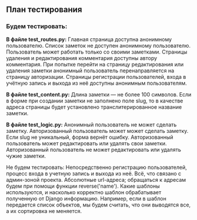 ## План тестирования

### Будем тестировать:

**В файле test_routes.py:**
Главная страница доступна анонимному пользователю.
Список заметок не доступен анонимному пользователю.
Пользователь может работать только со своими заметками.
Страницы удаления и редактирования комментария доступны автору комментария.
При попытке перейти на страницу редактирования или удаления заметки анонимный пользователь перенаправляется на страницу авторизации.
Страницы регистрации пользователей, входа в учётную запись и выхода из неё доступны анонимным пользователям.

**В файле test_content.py:**
Длина заметки — не более 100 символов.
Если в форме при создании заметки не заполнено поле slug, то в качестве адреса страницы будет установлено транслитерированное название заметки.

**В файле test_logic.py:**
Анонимный пользователь не может сделать заметку.
Авторизованный пользователь может может сделать заметку.
Если slug не уникальный, форма вернёт ошибку.
Авторизованный пользователь может редактировать или удалять свои заметки.
Авторизованный пользователь не может редактировать или удалять чужие заметки.

Не будем тестировать:
Непосредственно регистрацию пользователей, процесс входа в учетную запись и выхода из неё.
Всё, что связано с админ-зоной проекта.
Абсолютные url-адреса; обращаться к адресам будем при помощи функции reverse('name').
Какие шаблоны используются, и насколько корректно шаблон обрабатывает полученную от Django информацию. Например, если в шаблон передается список объектов, мы будем считать, что они выводятся все, а их сортировка не меняется.